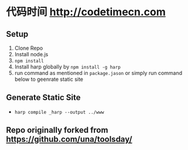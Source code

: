 # 代码时间 http://codetimecn.com

## Setup

1. Clone Repo
2. Install node.js
3. `npm install`
4. Install harp globally by `npm install -g harp`
5. run command as mentioned in `package.jason` or simply run command below to geenrate static site

## Generate Static Site
- `harp compile _harp --output ../www`

## Repo originally forked from https://github.com/una/toolsday/
